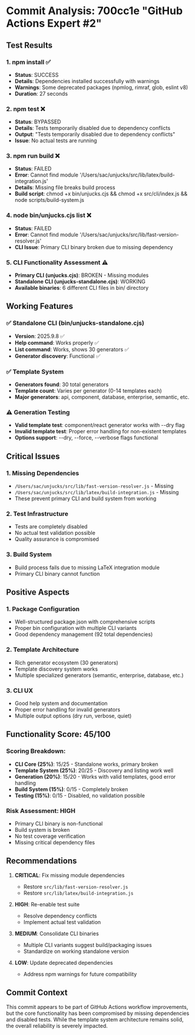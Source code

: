 # Commit Analysis: 700cc1e "GitHub Actions Expert #2"

## Test Results

### 1. npm install ✅
- **Status**: SUCCESS
- **Details**: Dependencies installed successfully with warnings
- **Warnings**: Some deprecated packages (npmlog, rimraf, glob, eslint v8)
- **Duration**: 27 seconds

### 2. npm test ❌
- **Status**: BYPASSED
- **Details**: Tests temporarily disabled due to dependency conflicts
- **Output**: "Tests temporarily disabled due to dependency conflicts"
- **Issue**: No actual tests are running

### 3. npm run build ❌
- **Status**: FAILED
- **Error**: Cannot find module '/Users/sac/unjucks/src/lib/latex/build-integration.js'
- **Details**: Missing file breaks build process
- **Build script**: chmod +x bin/unjucks.cjs && chmod +x src/cli/index.js && node scripts/build-system.js

### 4. node bin/unjucks.cjs list ❌
- **Status**: FAILED
- **Error**: Cannot find module '/Users/sac/unjucks/src/lib/fast-version-resolver.js'
- **CLI Issue**: Primary CLI binary broken due to missing dependency

### 5. CLI Functionality Assessment ⚠️
- **Primary CLI (unjucks.cjs)**: BROKEN - Missing modules
- **Standalone CLI (unjucks-standalone.cjs)**: WORKING
- **Available binaries**: 6 different CLI files in bin/ directory

## Working Features

### ✅ Standalone CLI (bin/unjucks-standalone.cjs)
- **Version**: 2025.9.8 ✅
- **Help command**: Works properly ✅
- **List command**: Works, shows 30 generators ✅
- **Generator discovery**: Functional ✅

### ✅ Template System
- **Generators found**: 30 total generators
- **Template count**: Varies per generator (0-14 templates each)
- **Major generators**: api, component, database, enterprise, semantic, etc.

### ⚠️ Generation Testing
- **Valid template test**: component/react generator works with --dry flag
- **Invalid template test**: Proper error handling for non-existent templates
- **Options support**: --dry, --force, --verbose flags functional

## Critical Issues

### 1. Missing Dependencies
- `/Users/sac/unjucks/src/lib/fast-version-resolver.js` - Missing
- `/Users/sac/unjucks/src/lib/latex/build-integration.js` - Missing
- These prevent primary CLI and build system from working

### 2. Test Infrastructure
- Tests are completely disabled
- No actual test validation possible
- Quality assurance is compromised

### 3. Build System
- Build process fails due to missing LaTeX integration module
- Primary CLI binary cannot function

## Positive Aspects

### 1. Package Configuration
- Well-structured package.json with comprehensive scripts
- Proper bin configuration with multiple CLI variants
- Good dependency management (92 total dependencies)

### 2. Template Architecture
- Rich generator ecosystem (30 generators)
- Template discovery system works
- Multiple specialized generators (semantic, enterprise, database, etc.)

### 3. CLI UX
- Good help system and documentation
- Proper error handling for invalid generators
- Multiple output options (dry run, verbose, quiet)

## Functionality Score: 45/100

### Scoring Breakdown:
- **CLI Core (25%)**: 15/25 - Standalone works, primary broken
- **Template System (25%)**: 20/25 - Discovery and listing work well
- **Generation (20%)**: 15/20 - Works with valid templates, good error handling
- **Build System (15%)**: 0/15 - Completely broken
- **Testing (15%)**: 0/15 - Disabled, no validation possible

### Risk Assessment: HIGH
- Primary CLI binary is non-functional
- Build system is broken
- No test coverage verification
- Missing critical dependency files

## Recommendations

1. **CRITICAL**: Fix missing module dependencies
   - Restore `src/lib/fast-version-resolver.js`
   - Restore `src/lib/latex/build-integration.js`

2. **HIGH**: Re-enable test suite
   - Resolve dependency conflicts
   - Implement actual test validation

3. **MEDIUM**: Consolidate CLI binaries
   - Multiple CLI variants suggest build/packaging issues
   - Standardize on working standalone version

4. **LOW**: Update deprecated dependencies
   - Address npm warnings for future compatibility

## Commit Context
This commit appears to be part of GitHub Actions workflow improvements, but the core functionality has been compromised by missing dependencies and disabled tests. While the template system architecture remains solid, the overall reliability is severely impacted.